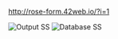 http://rose-form.42web.io/?i=1

![Output SS](https://github.com/user-attachments/assets/c965dbf5-4817-419d-a13b-75451ea0a22f)
![Database SS](https://github.com/user-attachments/assets/fefde144-ceb3-4aa9-b9b0-20fb33ec59bf)
